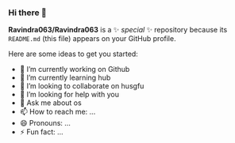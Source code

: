 ### Hi there 👋

**Ravindra063/Ravindra063** is a ✨ _special_ ✨ repository because its `README.md` (this file) appears on your GitHub profile.

Here are some ideas to get you started:

- 🔭 I’m currently working on Github
- 🌱 I’m currently learning hub
- 👯 I’m looking to collaborate on husgfu
- 🤔 I’m looking for help with you
- 💬 Ask me about os
- 📫 How to reach me: ...
- 😄 Pronouns: ...
- ⚡ Fun fact: ...

